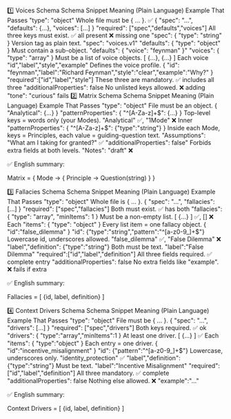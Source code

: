 1️⃣ Voices Schema
Schema Snippet	Meaning (Plain Language)	Example That Passes
"type": "object"	Whole file must be { ... }.	✅ { "spec": "...", "defaults": {...}, "voices": [...] }
"required": ["spec","defaults","voices"]	All three keys must exist.	✅ all present ❌ missing one
"spec": { "type": "string" }	Version tag as plain text.	"spec": "voices.v1"
"defaults": { "type": "object" }	Must contain a sub-object.	"defaults": { "voice": "feynman" }"
"voices": { "type": "array" }	Must be a list of voice objects.	[ {...}, {...} ]
Each voice "id","label","style","example"	Defines the voice profile.	{ "id": "feynman","label":"Richard Feynman","style":"clear","example":"Why?" }
"required":["id","label","style"]	These three are mandatory.	✅ includes all three
"additionalProperties": false	No unlisted keys allowed.	❌ adding "tone": "curious" fails
2️⃣ Matrix Schema
Schema Snippet	Meaning (Plain Language)	Example That Passes
"type": "object"	File must be an object.	{ "Analytical": {...} }
"patternProperties": { "^[A-Za-z]+$": {...} }	Top-level keys = words only (your Modes).	"Analytical" ✅, "1Mode" ❌
Inner "patternProperties": { "^[A-Za-z]+$": {"type":"string"} }	Inside each Mode, keys = Principles, each value = guiding-question text.	"Assumptions": "What am I taking for granted?" ✅
"additionalProperties": false"	Forbids extra fields at both levels.	"Notes": "draft" ❌

✅ English summary:

Matrix = { Mode → { Principle → Question(string) } }

3️⃣ Fallacies Schema
Schema Snippet	Meaning (Plain Language)	Example That Passes
"type": "object"	Whole file is { ... }.	{ "spec": "...", "fallacies": [...] }
"required": ["spec","fallacies"]	Both must exist.	✅ has both
"fallacies": { "type": "array", "minItems": 1 }	Must be a non-empty list.	[ {...} ] ✅, [] ❌
Each "items": { "type": "object" }	Every list item = one fallacy object.	{ "id":"false_dilemma" }
"id": {"type":"string","pattern":"^[a-z0-9_]+$"}	Lowercase id, underscores allowed.	"false_dilemma" ✅, "False Dilemma" ❌
"label","definition": {"type":"string"}	Both must be text.	"label":"False Dilemma"
"required":["id","label","definition"]	All three fields required.	✅ complete entry
"additionalProperties": false	No extra fields like "example".	❌ fails if extra

✅ English summary:

Fallacies = [ {id, label, definition} ]

4️⃣ Context Drivers Schema
Schema Snippet	Meaning (Plain Language)	Example That Passes
"type": "object"	File must be { ... }.	{ "spec": "...", "drivers": [...] }
"required": ["spec","drivers"]	Both keys required.	✅ ok
"drivers": { "type":"array","minItems":1 }	At least one driver.	[ {...} ] ✅
Each "items": { "type":"object" }	Each entry = one driver.	{ "id":"incentive_misalignment" }
"id": {"pattern":"^[a-z0-9_]+$"}	Lowercase, underscores only.	"identity_protection" ✅
"label","definition": {"type":"string"}	Must be text.	"label":"Incentive Misalignment"
"required":["id","label","definition"]	All three mandatory.	✅ complete
"additionalProperties": false	Nothing else allowed.	❌ "example":"..."

✅ English summary:

Context Drivers = [ {id, label, definition} ]